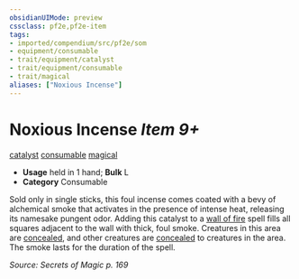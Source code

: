 ```yaml
---
obsidianUIMode: preview
cssclass: pf2e,pf2e-item
tags:
- imported/compendium/src/pf2e/som
- equipment/consumable
- trait/equipment/catalyst
- trait/equipment/consumable
- trait/magical
aliases: ["Noxious Incense"]
---
```

# Noxious Incense *Item 9+*  
[catalyst](catalyst-som.md)  [consumable](consumable.md)  [magical](magical.md)  

- **Usage** held in 1 hand; **Bulk** L
- **Category** Consumable

Sold only in single sticks, this foul incense comes coated with a bevy of alchemical smoke that activates in the presence of intense heat, releasing its namesake pungent odor. Adding this catalyst to a [wall of fire](../../spells/wall-of-fire.md) spell fills all squares adjacent to the wall with thick, foul smoke. Creatures in this area are [concealed](conditions.md#Concealed), and other creatures are [concealed](conditions.md#Concealed) to creatures in the area. The smoke lasts for the duration of the spell.

*Source: Secrets of Magic p. 169*